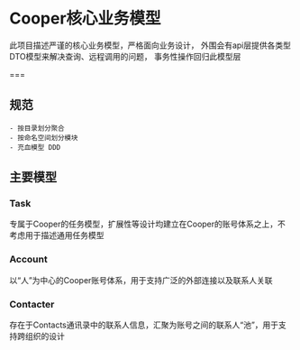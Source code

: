 ﻿# Cooper核心业务模型

此项目描述严谨的核心业务模型，严格面向业务设计，
外围会有api层提供各类型DTO模型来解决查询、远程调用的问题，
事务性操作回归此模型层

===

## 规范
	- 按目录划分聚合
	- 按命名空间划分模块
	- 充血模型 DDD

## 主要模型
### Task
专属于Cooper的任务模型，扩展性等设计均建立在Cooper的账号体系之上，不考虑用于描述通用任务模型

### Account
以“人”为中心的Cooper账号体系，用于支持广泛的外部连接以及联系人关联

### Contacter
存在于Contacts通讯录中的联系人信息，汇聚为账号之间的联系人“池”，用于支持跨组织的设计
